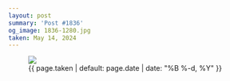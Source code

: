 ```yaml
---
layout: post
summary: 'Post #1836'
og_image: 1836-1280.jpg
taken: May 14, 2024
---
```


<figure class="post">
<img sizes="(min-width: 700px) 50vw, calc(100vw - 2rem)" src="{{ site.assets_url }}/1836-640.jpg" srcset="{{ site.assets_url }}/1836-320.jpg 320w, {{ site.assets_url }}/1836-640.jpg 640w, {{ site.assets_url }}/1836-960.jpg 960w, {{ site.assets_url }}/1836-1280.jpg 1280w"/>
<figcaption>
<time>{{ page.taken | default: page.date | date: "%B %-d, %Y" }}</time>
</figcaption>
</figure>
